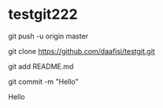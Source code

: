 # testgit222

git push -u origin master

git clone https://github.com/daafisi/testgit.git

git add README.md

git commit -m "Hello"

Hello

